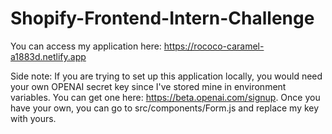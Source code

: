 # Shopify-Frontend-Intern-Challenge

You can access my application here: https://rococo-caramel-a1883d.netlify.app

Side note: If you are trying to set up this application locally, you would need your own OPENAI secret key since I've stored mine in environment variables. You can get one here: https://beta.openai.com/signup. Once you have your own, you can go to src/components/Form.js and replace my key with yours.
